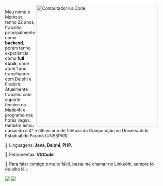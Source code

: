 <img src="https://raw.githubusercontent.com/MicaelliMedeiros/micaellimedeiros/master/image/computer-illustration.png" min-width="400px" max-width="400px" width="400px" align="right" alt="Computador iuriCode">

<p align="left"> 
  Meu nome é Matheus, tenho 22 anos, trabalho principalmente como <strong>backend</strong>, porém tenho experiência como <strong>full stack</strong>, onde atuei 1 ano trabalhando com Delphi e Firebird.<br>
  Atualmente trabalho com suporte técnico na Made4It e programo nas horas vagas, também estou cursando o 4° e último ano de Ciência da Computação na Universadide Estadual do Paraná (UNESPAR).
</p>

<p align="left">
  🦄 Linguagens: <strong>Java, Delphi, PHP.</strong>
</p>

<p align="left">
  💼 Ferramentas: <strong>VSCode</strong>
</p>

<p align="left">
  💌 Para falar comigo é muito fácil, basta me chamar no LinkedIn, sempre to de olho lá ⤵️
</p>

<p align="left">

  <a href="https://www.linkedin.com/in/math787/" alt="Linkedin">
  <img src="https://img.shields.io/badge/-Linkedin-0e76a8?style=flat-square&logo=Linkedin&logoColor=white&link=https://www.linkedin.com/in/math787/" /></a>

  <a href="https://www.instagram.com/matheus.787/" alt="Instagram">
  <img src="https://img.shields.io/badge/-Instagram-DF0174?style=flat-square&labelColor=DF0174&logo=instagram&logoColor=white&link=https://www.instagram.com/matheus.787/"/></a>
</p>  
